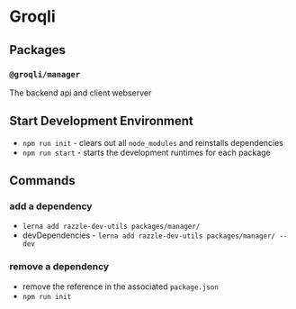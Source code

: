 # Groqli

## Packages
### `@groqli/manager`
The backend api and client webserver 

## Start Development Environment
* `npm run init` - clears out all `node_modules` and reinstalls dependencies
* `npm run start` - starts the development runtimes for each package

## Commands
### add a dependency
* `lerna add razzle-dev-utils packages/manager/`
* devDependencies - `lerna add razzle-dev-utils packages/manager/ --dev`

### remove a dependency
* remove the reference in the associated `package.json`
* `npm run init`